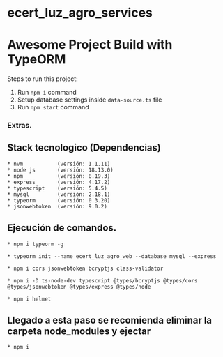 # ecert_luz_agro_services
# Awesome Project Build with TypeORM

Steps to run this project:

1. Run `npm i` command
2. Setup database settings inside `data-source.ts` file
3. Run `npm start` command

### Extras.

## Stack tecnologico (Dependencias)
    * nvm           (versión: 1.1.11)
    * node js       (versión: 18.13.0)
    * npm           (versión: 8.19.3)    
    * express       (versión: 4.17.2)
    * typescript    (versión: 5.4.5)
    * mysql         (versión: 2.18.1)
    * typeorm       (versión: 0.3.20)
    * jsonwebtoken  (versión: 9.0.2)

## Ejecución de comandos.

    * npm i typeorm -g

    * typeorm init --name ecert_luz_agro_web --database mysql --express

    * npm i cors jsonwebtoken bcryptjs class-validator

    * npm i -D ts-node-dev typescript @types/bcryptjs @types/cors @types/jsonwebtoken @types/express @types/node
    
    * npm i helmet


## Llegado a esta paso se recomienda eliminar la carpeta node_modules y ejectar
    * npm i
